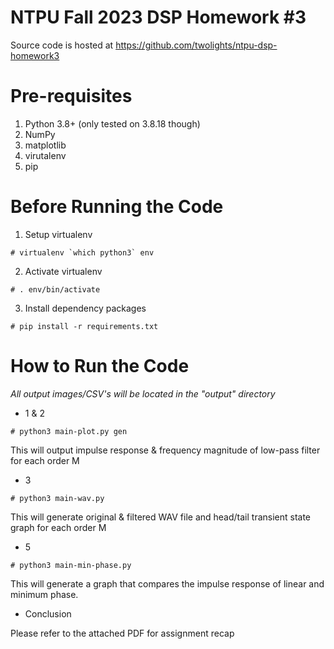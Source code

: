 # NTPU Fall 2023 DSP Homework #3

Source code is hosted at https://github.com/twolights/ntpu-dsp-homework3

# Pre-requisites

1. Python 3.8+ (only tested on 3.8.18 though)
2. NumPy
3. matplotlib
4. virutalenv
5. pip

# Before Running the Code

1. Setup virtualenv
 ```shell
# virtualenv `which python3` env
 ```
2. Activate virtualenv
```shell
# . env/bin/activate
```
3. Install dependency packages
```shell
# pip install -r requirements.txt
```

# How to Run the Code

_All output images/CSV's will be located in the "output" directory_

* 1 & 2

```shell
# python3 main-plot.py gen
```

This will output impulse response & frequency magnitude of low-pass filter for each order M

* 3

```shell
# python3 main-wav.py
```

This will generate original & filtered WAV file and head/tail transient state graph for each order M

* 5

```shell
# python3 main-min-phase.py
```

This will generate a graph that compares the impulse response of linear and minimum phase.

* Conclusion

Please refer to the attached PDF for assignment recap
